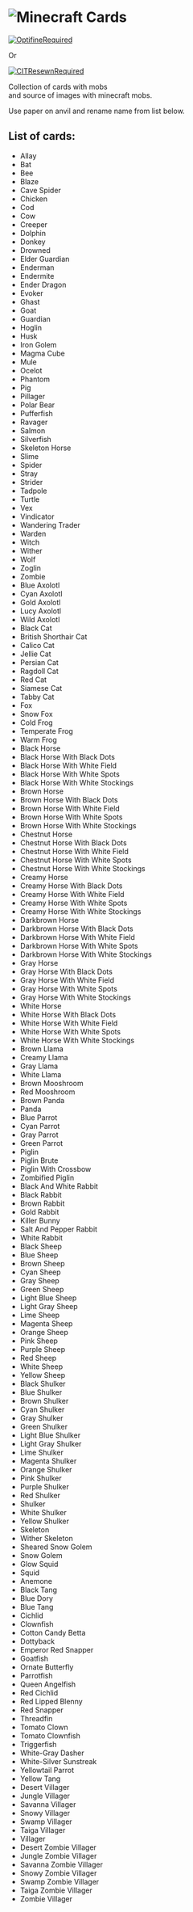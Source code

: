 # ![Minecraft Cards](logo.png)

[![OptifineRequired](./optifine_required_banner.jpg)](https://www.optifine.net/home)

Or

[![CITResewnRequired](./cit_resewn_required_banner.jpg)](https://citresewn.shcm.io/)

Collection of cards with mobs  
and source of images with minecraft mobs.

Use paper on anvil and rename name from list below.

## List of cards:

- Allay
- Bat
- Bee
- Blaze
- Cave Spider
- Chicken
- Cod
- Cow
- Creeper
- Dolphin
- Donkey
- Drowned
- Elder Guardian
- Enderman
- Endermite
- Ender Dragon
- Evoker
- Ghast
- Goat
- Guardian
- Hoglin
- Husk
- Iron Golem
- Magma Cube
- Mule
- Ocelot
- Phantom
- Pig
- Pillager
- Polar Bear
- Pufferfish
- Ravager
- Salmon
- Silverfish
- Skeleton Horse
- Slime
- Spider
- Stray
- Strider
- Tadpole
- Turtle
- Vex
- Vindicator
- Wandering Trader
- Warden
- Witch
- Wither
- Wolf
- Zoglin
- Zombie
- Blue Axolotl
- Cyan Axolotl
- Gold Axolotl
- Lucy Axolotl
- Wild Axolotl
- Black Cat
- British Shorthair Cat
- Calico Cat
- Jellie Cat
- Persian Cat
- Ragdoll Cat
- Red Cat
- Siamese Cat
- Tabby Cat
- Fox
- Snow Fox
- Cold Frog
- Temperate Frog
- Warm Frog
- Black Horse
- Black Horse With Black Dots
- Black Horse With White Field
- Black Horse With White Spots
- Black Horse With White Stockings
- Brown Horse
- Brown Horse With Black Dots
- Brown Horse With White Field
- Brown Horse With White Spots
- Brown Horse With White Stockings
- Chestnut Horse
- Chestnut Horse With Black Dots
- Chestnut Horse With White Field
- Chestnut Horse With White Spots
- Chestnut Horse With White Stockings
- Creamy Horse
- Creamy Horse With Black Dots
- Creamy Horse With White Field
- Creamy Horse With White Spots
- Creamy Horse With White Stockings
- Darkbrown Horse
- Darkbrown Horse With Black Dots
- Darkbrown Horse With White Field
- Darkbrown Horse With White Spots
- Darkbrown Horse With White Stockings
- Gray Horse
- Gray Horse With Black Dots
- Gray Horse With White Field
- Gray Horse With White Spots
- Gray Horse With White Stockings
- White Horse
- White Horse With Black Dots
- White Horse With White Field
- White Horse With White Spots
- White Horse With White Stockings
- Brown Llama
- Creamy Llama
- Gray Llama
- White Llama
- Brown Mooshroom
- Red Mooshroom
- Brown Panda
- Panda
- Blue Parrot
- Cyan Parrot
- Gray Parrot
- Green Parrot
- Piglin
- Piglin Brute
- Piglin With Crossbow
- Zombified Piglin
- Black And White Rabbit
- Black Rabbit
- Brown Rabbit
- Gold Rabbit
- Killer Bunny
- Salt And Pepper Rabbit
- White Rabbit
- Black Sheep
- Blue Sheep
- Brown Sheep
- Cyan Sheep
- Gray Sheep
- Green Sheep
- Light Blue Sheep
- Light Gray Sheep
- Lime Sheep
- Magenta Sheep
- Orange Sheep
- Pink Sheep
- Purple Sheep
- Red Sheep
- White Sheep
- Yellow Sheep
- Black Shulker
- Blue Shulker
- Brown Shulker
- Cyan Shulker
- Gray Shulker
- Green Shulker
- Light Blue Shulker
- Light Gray Shulker
- Lime Shulker
- Magenta Shulker
- Orange Shulker
- Pink Shulker
- Purple Shulker
- Red Shulker
- Shulker
- White Shulker
- Yellow Shulker
- Skeleton
- Wither Skeleton
- Sheared Snow Golem
- Snow Golem
- Glow Squid
- Squid
- Anemone
- Black Tang
- Blue Dory
- Blue Tang
- Cichlid
- Clownfish
- Cotton Candy Betta
- Dottyback
- Emperor Red Snapper
- Goatfish
- Ornate Butterfly
- Parrotfish
- Queen Angelfish
- Red Cichlid
- Red Lipped Blenny
- Red Snapper
- Threadfin
- Tomato Clown
- Tomato Clownfish
- Triggerfish
- White-Gray Dasher
- White-Silver Sunstreak
- Yellowtail Parrot
- Yellow Tang
- Desert Villager
- Jungle Villager
- Savanna Villager
- Snowy Villager
- Swamp Villager
- Taiga Villager
- Villager
- Desert Zombie Villager
- Jungle Zombie Villager
- Savanna Zombie Villager
- Snowy Zombie Villager
- Swamp Zombie Villager
- Taiga Zombie Villager
- Zombie Villager
